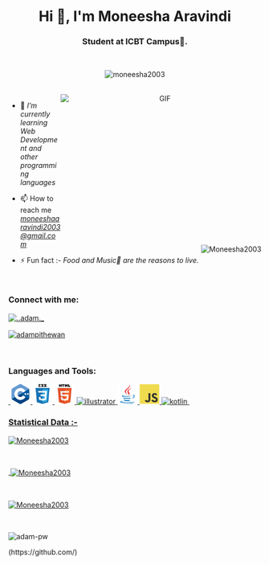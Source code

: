 <h1 align="center">Hi 👋, I'm Moneesha Aravindi</h1>
<h3 align="center">Student at ICBT Campus🌟.</h3>

<br>

<p align="center"> <img src="https://komarev.com/ghpvc/?username=Moneesha2003&label=Profile%20views&color=0e75b6&style=flat" alt="moneesha2003" /> </p>
   
  </p>

<br>
<a target="_blank" align="center">
  <img align="right" top="500" height="300" width="400" alt="GIF" src="https://media.giphy.com/media/SWoSkN6DxTszqIKEqv/giphy.gif">
</a>
<p><img align="right" src="https://github.com/Moneesha2003/Moneesha2003/blob/main/animation_500_kxa883sd.gif" alt="Moneesha2003" /></p>


- 🌱 *I’m currently learning Web Development and other programming languages*

- 📫 How to reach me *moneeshaaravindi2003@gmail.com*

- ⚡ Fun fact :- *Food and Music🎵 are the reasons to live.*

<br>

<h3 align="left">Connect with me:</h3>
<p align="left">

  <a href="https://instagram.com/..adam._" target="blank"><img align="center"
      src="https://raw.githubusercontent.com/rahuldkjain/github-profile-readme-generator/master/src/images/icons/Social/instagram.svg"
      alt="..adam._" height="30" width="40" /></a>

 <a href="https://twitter.com/adam_pithenwala" target="blank"><img align="center"
      src="https://raw.githubusercontent.com/rahuldkjain/github-profile-readme-generator/master/src/images/icons/Social/twitter.svg"
      alt="adampithewan" height="30" width="40" /></a>
</p>

<br>

<h3 align="left">Languages and Tools:</h3>
<p align="left"> <a href="https://developer.android.com" target="_blank" rel="noreferrer"> <img
 <a href="https://www.w3schools.com/cpp/" target="_blank" rel="noreferrer">
    <img src="https://raw.githubusercontent.com/devicons/devicon/master/icons/cplusplus/cplusplus-original.svg"
      alt="cplusplus" width="40" height="40" /> </a> <a href="https://www.w3schools.com/css/" target="_blank"
    rel="noreferrer"> <img
      src="https://raw.githubusercontent.com/devicons/devicon/master/icons/css3/css3-original-wordmark.svg" alt="css3"
      width="40" height="40" /> </a> <a href="https://www.w3.org/html/" target="_blank" rel="noreferrer"> <img
      src="https://raw.githubusercontent.com/devicons/devicon/master/icons/html5/html5-original-wordmark.svg"
      alt="html5" width="40" height="40" /> </a> <a href="https://www.adobe.com/in/products/illustrator.html"
    target="_blank" rel="noreferrer"> <img
      src="https://www.vectorlogo.zone/logos/adobe_illustrator/adobe_illustrator-icon.svg" alt="illustrator" width="40"
      height="40" /> </a> <a href="https://www.java.com" target="_blank" rel="noreferrer"> <img
      src="https://raw.githubusercontent.com/devicons/devicon/master/icons/java/java-original.svg" alt="java" width="40"
      height="40" /> </a> <a href="https://developer.mozilla.org/en-US/docs/Web/JavaScript" target="_blank"
    rel="noreferrer"> <img
      src="https://raw.githubusercontent.com/devicons/devicon/master/icons/javascript/javascript-original.svg"
      alt="javascript" width="40" height="40" /> </a> <a href="https://kotlinlang.org" target="_blank" rel="noreferrer">
    <img src="https://www.vectorlogo.zone/logos/kotlinlang/kotlinlang-icon.svg" alt="kotlin" width="40" height="40" />
  </a> <a href="https://www.mysql.com/" target="_blank" rel="noreferrer"> <img

<br>

<h3>Statistical Data :-</h3>
<p><img align="center"
    src="https://github-readme-stats.vercel.app/api/top-langs?username=Moneesha2003&show_icons=true&locale=en&bg_color=0d1117&text_color=ffffff&layout=compact"
    alt="Moneesha2003" 
    bg_color=#808080/></p>

<br>

<p>&nbsp;<img align="center" src="https://github-readme-stats.vercel.app/api?username=Moneesha2003&show_icons=true&locale=en&bg_color=0d1117&text_color=ffffff&repo=convoychat"
    alt="Moneesha2003" /></p>

<br>

<p><img align="center" src="https://github-readme-streak-stats.herokuapp.com/?user==dark&background=0d1117&date_format=M%20j%5B%2C%20Y%5D" alt="Moneesha2003" /></p>

      
<p align="left"> <a href="https://twitter.com/" target="blank"><img
      src="https://img.shields.io/twitter/follow/?logo=twitter&style=for-the-badge" alt="" /></a> </p>
<p><img align="center" src="https://github-readme-streak-stats.herokuapp.com/?user==dark&background=0d1117&date_format=M%20j%5B%2C%20Y%5D" alt="adam-pw" /></p>
(https://github.com/)
